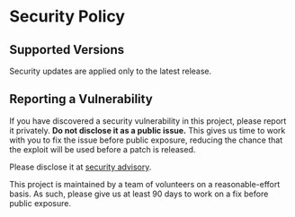 # Security Policy

## Supported Versions

Security updates are applied only to the latest release.

## Reporting a Vulnerability

If you have discovered a security vulnerability in this project, please report it privately. **Do not disclose it as a public issue.** This gives us time to work with you to fix the issue before public exposure, reducing the chance that the exploit will be used before a patch is released.

Please disclose it at [security advisory](https://github.com/chobits/ngx_http_proxy_connect_module/security/advisories/new).

This project is maintained by a team of volunteers on a reasonable-effort basis. As such, please give us at least 90 days to work on a fix before public exposure.
